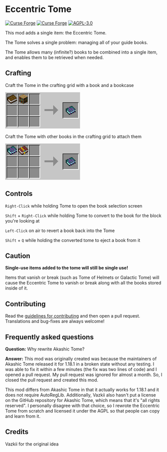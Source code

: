 # Eccentric Tome
[![Curse Forge](http://cf.way2muchnoise.eu/597522.svg)](https://www.curseforge.com/minecraft/mc-mods/eccentric-tome)
[![Curse Forge](http://cf.way2muchnoise.eu/versions/597522.svg)](https://www.curseforge.com/minecraft/mc-mods/eccentric-tome)
[![AGPL-3.0](https://img.shields.io/github/license/EccentricVamp/EccentricTome)](https://www.gnu.org/licenses/agpl-3.0)

This mod adds a single item: the Eccentric Tome.

The Tome solves a single problem: managing all of your guide books.

The Tome allows many (infinite?) books to be combined into a single item, and enables them to be retrieved when needed.

## Crafting

Craft the Tome in the crafting grid with a book and a bookcase

![crafting](crafting.png)

Craft the Tome with other books in the crafting grid to attach them

![attaching](attaching.png)

## Controls

`Right-Click` while holding Tome to open the book selection screen

`Shift` + `Right-Click` while holding Tome to convert to the book for the block you're looking at

`Left-Click` on air to revert a book back into the Tome

`Shift` + `Q` while holding the converted tome to eject a book from it

## Caution

**Single-use items added to the tome will still be single use!**

Items that vanish or break (such as Tome of Helmets or Galactic Tome) will cause
the Eccentric Tome to vanish or break along with all the books stored inside of it.

## Contributing

Read the [guidelines for contributing](CONTRIBUTING.md) and then open a pull request.
Translations and bug-fixes are always welcome!

## Frequently asked questions

**Question:** Why rewrite Akashic Tome?

**Answer:** This mod was originally created was because the maintainers of Akashic Tome released it
for 1.18.1 in a broken state without any testing. I was able to fix it within a few minutes
(the fix was two lines of code) and I opened a pull request. My pull request was ignored for almost a month.
So, I closed the pull request and created this mod.

This mod differs from Akashic Tome in that it actually works for 1.18.1 and it does not require AutoRegLib.
Additionally, Vazkii also hasn't put a license on the GitHub repository for Akashic Tome, which means that
it's "all rights reserved". I personally disagree with that choice, so I rewrote the Eccentric Tome from
scratch and licensed it under the AGPL so that people can copy and learn from it.

## Credits

Vazkii for the original idea
